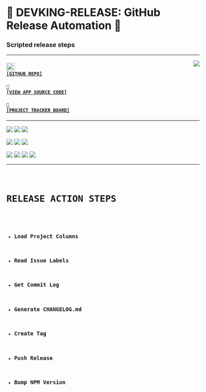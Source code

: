 # 👑 DEVKING-RELEASE: GitHub Release Automation 👑
### Scripted release steps

---

<a href='https://github.com/cogsmith/devking-release'><img src='https://github-readme-stats.vercel.app/api/pin/?username=cogsmith&repo=devking-release' align='right'></a>

#### <code><a href='https://github.com/cogsmith/devking-release'><img src='https://github.githubassets.com/images/icons/emoji/octocat.png' width='22'> [GITHUB REPO]</a></code>

#### <code><a href='https://github.com/cogsmith/devking-release/blob/main/app.js'>🧾 [VIEW APP SOURCE CODE]</a></code>

#### <code><a href='https://github.com/cogsmith/devking-release/projects/2'>📅 [PROJECT TRACKER BOARD]</a></code>

---

[![](https://shields.io/github/package-json/v/cogsmith/devking-release?label=codebase)](http://github.com/cogsmith/devking-release)
[![](https://shields.io/github/last-commit/cogsmith/devking-release)](https://github.com/cogsmith/devking-release/commits/main)
[![](https://github.com/cogsmith/devking-release/actions/workflows/DEVKING_CHECK.yml/badge.svg)](https://github.com/cogsmith/devking-release/actions/workflows/DEVKING_CHECK.yml)

[![](https://shields.io/github/v/release/cogsmith/devking-release?label=latest+release)](https://github.com/cogsmith/devking-release/releases)
[![](https://shields.io/github/release-date/cogsmith/devking-release?color=blue)](https://github.com/cogsmith/devking-release/releases)
[![](https://shields.io/github/commits-since/cogsmith/devking-release/latest)](https://github.com/cogsmith/devking-release/commits/main)
<!-- [![](https://shields.io/github/commit-activity/m/cogsmith/devking-release)](https://github.com/cogsmith/devking-release/commits/main) -->

[![](https://shields.io/github/license/cogsmith/devking-release?color=lightgray)](https://github.com/cogsmith/devking-release/blob/main/LICENSE)
[![](https://shields.io/github/languages/code-size/cogsmith/devking-release)](http://github.com/cogsmith/devking-release)
[![](https://shields.io/github/repo-size/cogsmith/devking-release)](http://github.com/cogsmith/devking-release)
[![](https://shields.io/github/issues-raw/cogsmith/devking-release)](https://github.com/cogsmith/devking-release/issues)

---

<code>

# RELEASE ACTION STEPS
- ### Load Project Columns 
- ### Read Issue Labels 
- ### Get Commit Log
- ### Generate CHANGELOG.md
- ### Create Tag
- ### Push Release
- ### Bump NPM Version

</code>